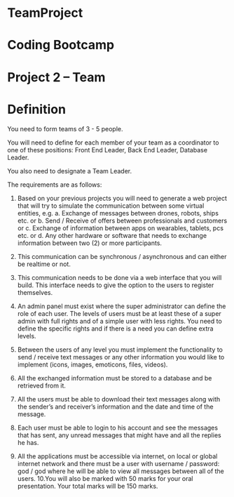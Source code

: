 # TeamProject
# Coding Bootcamp

# Project 2 – Team

# Definition

You need to form teams of 3 - 5 people.

You will need to define for each member of your team as a coordinator to one of these
positions: Front End Leader, Back End Leader, Database Leader.

You also need to designate a Team Leader.

The requirements are as follows:

1. Based on your previous projects you will need to generate a web project that will try
    to simulate the communication between some virtual entities, e.g.
       a. Exchange of messages between drones, robots, ships etc. or
       b. Send / Receive of offers between professionals and customers or
       c. Exchange of information between apps on wearables, tablets, pcs etc. or
       d. Any other hardware or software that needs to exchange information between
          two (2) or more participants.
2. This communication can be synchronous / asynchronous and can either be realtime
    or not.
3. This communication needs to be done via a web interface that you will build. This
    interface needs to give the option to the users to register themselves. 
4. An admin panel must exist where the super administrator can define the role of each
    user. The levels of users must be at least these of a super admin with full rights and
    of a simple user with less rights. You need to define the specific rights and if there is
    a need you can define extra levels.
5. Between the users of any level you must implement the functionality to send / receive
    text messages or any other information you would like to implement (icons, images,
    emoticons, files, videos).


6. All the exchanged information must be stored to a database and be retrieved from it.
   
7. All the users must be able to download their text messages along with the sender’s
    and receiver’s information and the date and time of the message.
8. Each user must be able to login to his account and see the messages that has sent,
    any unread messages that might have and all the replies he has.
9. All the applications must be accessible via internet, on local or global internet network
    and there must be a user with username / password: god / god where he will be able
    to view all messages between all of the users.
10.You will also be marked with 50 marks for your oral presentation. Your total marks
    will be 150 marks.


